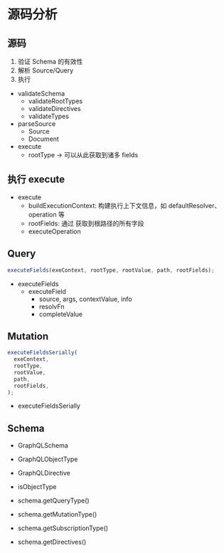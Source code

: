 # 源码分析

## 源码

1. 验证 Schema 的有效性
1. 解析 Source/Query
1. 执行

+ validateSchema
  + validateRootTypes
  + validateDirectives
  + validateTypes
+ parseSource
  + Source
  + Document
+ execute
  + rootType -> 可以从此获取到诸多 fields

## 执行 execute

+ execute
  + buildExecutionContext: 构建执行上下文信息，如 defaultResolver、operation 等
  + rootFields: 通过 获取到根路径的所有字段
  + executeOperation

## Query

``` js
executeFields(exeContext, rootType, rootValue, path, rootFields);
```

+ executeFields
  + executeField
    + source, args, contextValue, info
    + resolvFn
    + completeValue

## Mutation

``` js
executeFieldsSerially(
  exeContext,
  rootType,
  rootValue,
  path,
  rootFields,
);
```

+ executeFieldsSerially

## Schema

+ GraphQLSchema
+ GraphQLObjectType
+ GraphQLDirective


+ isObjectType

+ schema.getQueryType()
+ schema.getMutationType()
+ schema.getSubscriptionType()
+ schema.getDirectives()